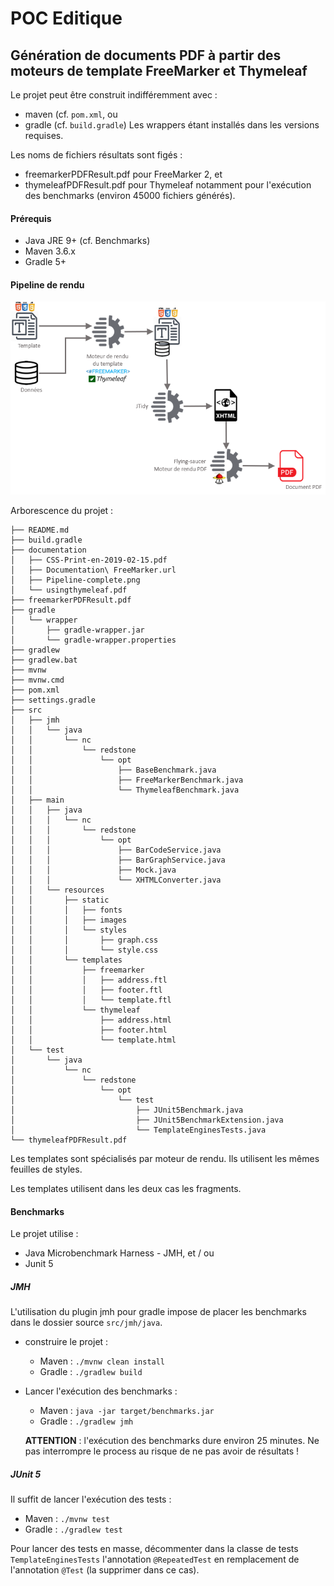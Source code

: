 # POC Editique
## Génération de documents PDF à partir des moteurs de template FreeMarker et Thymeleaf

Le projet peut être construit indifféremment avec :
- maven (cf. `pom.xml`, ou
- gradle (cf. `build.gradle`)
Les wrappers étant installés dans les versions requises.

Les noms de fichiers résultats sont figés :
- freemarkerPDFResult.pdf pour FreeMarker 2, et
- thymeleafPDFResult.pdf pour Thymeleaf
notamment pour l'exécution des benchmarks (environ 45000 fichiers générés).


#### Prérequis
- Java JRE 9+ (cf. Benchmarks)
- Maven 3.6.x 
- Gradle 5+ 

#### Pipeline de rendu

![Pipeline de rendu](./documentation/Pipeline-complete.png)

Arborescence du projet :
```
├── README.md
├── build.gradle
├── documentation
│   ├── CSS-Print-en-2019-02-15.pdf
│   ├── Documentation\ FreeMarker.url
│   ├── Pipeline-complete.png
│   └── usingthymeleaf.pdf
├── freemarkerPDFResult.pdf
├── gradle
│   └── wrapper
│       ├── gradle-wrapper.jar
│       └── gradle-wrapper.properties
├── gradlew
├── gradlew.bat
├── mvnw
├── mvnw.cmd
├── pom.xml
├── settings.gradle
├── src
│   ├── jmh
│   │   └── java
│   │       └── nc
│   │           └── redstone
│   │               └── opt
│   │                   ├── BaseBenchmark.java
│   │                   ├── FreeMarkerBenchmark.java
│   │                   └── ThymeleafBenchmark.java
│   ├── main
│   │   ├── java
│   │   │   └── nc
│   │   │       └── redstone
│   │   │           └── opt
│   │   │               ├── BarCodeService.java
│   │   │               ├── BarGraphService.java
│   │   │               ├── Mock.java
│   │   │               └── XHTMLConverter.java
│   │   └── resources
│   │       ├── static
│   │       │   ├── fonts
│   │       │   ├── images
│   │       │   └── styles
│   │       │       ├── graph.css
│   │       │       └── style.css
│   │       └── templates
│   │           ├── freemarker
│   │           │   ├── address.ftl
│   │           │   ├── footer.ftl
│   │           │   └── template.ftl
│   │           └── thymeleaf
│   │               ├── address.html
│   │               ├── footer.html
│   │               └── template.html
│   └── test
│       └── java
│           └── nc
│               └── redstone
│                   └── opt
│                       └── test
│                           ├── JUnit5Benchmark.java
│                           ├── JUnit5BenchmarkExtension.java
│                           └── TemplateEnginesTests.java
└── thymeleafPDFResult.pdf
```

Les templates sont spécialisés par moteur de rendu. Ils utilisent les mêmes feuilles de styles.

Les templates utilisent dans les deux cas les fragments.


#### Benchmarks

Le projet utilise :
- Java Microbenchmark Harness - JMH, et / ou
- Junit 5

##### JMH

L'utilisation du plugin jmh pour gradle impose de placer les benchmarks dans le dossier source `src/jmh/java`.

- construire le projet :
    - Maven : `./mvnw clean install`
    - Gradle : `./gradlew build`

- Lancer l'exécution des benchmarks : 
    - Maven : `java -jar target/benchmarks.jar`
    - Gradle : `./gradlew jmh` 
  
  **ATTENTION** : l'exécution des benchmarks dure environ 25 minutes. Ne pas interrompre le process au risque de ne pas avoir de résultats !

##### JUnit 5
Il suffit de lancer l'exécution des tests :
- Maven : `./mvnw test`
- Gradle : `./gradlew test`

Pour lancer des tests en masse, décommenter dans la classe de tests `TemplateEnginesTests` l'annotation `@RepeatedTest` en remplacement de l'annotation `@Test` (la supprimer dans ce cas).